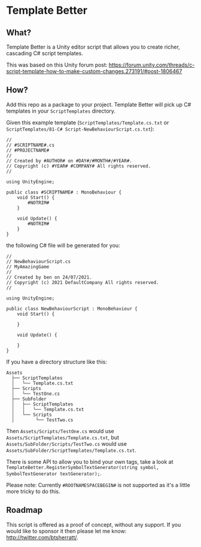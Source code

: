 # Template Better

## What?

Template Better is a Unity editor script that allows you to create richer, cascading C# script templates.

This was based on this Unity forum post: https://forum.unity.com/threads/c-script-template-how-to-make-custom-changes.273191/#post-1806467

## How?

Add this repo as a package to your project. Template Better will pick up C# templates in your `ScriptTemplates` directory.

Given this example template (`ScriptTemplates/Template.cs.txt` or `ScriptTemplates/81-C# Script-NewBehaviourScript.cs.txt`):

```
//
// #SCRIPTNAME#.cs
// #PROJECTNAME#
//
// Created by #AUTHOR# on #DAY#/#MONTH#/#YEAR#.
// Copyright (c) #YEAR# #COMPANY# All rights reserved.
//

using UnityEngine;

public class #SCRIPTNAME# : MonoBehaviour {
	void Start() {
		#NOTRIM#
	}

	void Update() {
		#NOTRIM#
	}
}
```

the following C# file will be generated for you:

```
//
// NewBehaviourScript.cs
// MyAmazingGame
//
// Created by ben on 24/07/2021.
// Copyright (c) 2021 DefaultCompany All rights reserved.
//

using UnityEngine;

public class NewBehaviourScript : MonoBehaviour {
	void Start() {
		
	}

	void Update() {
		
	}
}
```

If you have a directory structure like this:

```
Assets
  ├── ScriptTemplates
  │   └── Template.cs.txt
  ├── Scripts
  │   └── TestOne.cs
  ├── SubFolder
  │   ├── ScriptTemplates
  │   │   └── Template.cs.txt
  │   └── Scripts
  │        └── TestTwo.cs
```

Then `Assets/Scripts/TestOne.cs` would use `Assets/ScriptTemplates/Template.cs.txt`, but `Assets/SubFolder/Scripts/TestTwo.cs` would use `Assets/SubFolder/ScriptTemplates/Template.cs.txt`.

There is some API to allow you to bind your own tags, take a look at `TemplateBetter.RegisterSymbolTextGenerator(string symbol, SymbolTextGenerator textGenerator);`.

Please note: Currently `#ROOTNAMESPACEBEGIN#` is not supported as it's a little more tricky to do this.

## Roadmap

This script is offered as a proof of concept, without any support. If you would like to sponsor it then please let me know: http://twitter.com/btsherratt/.